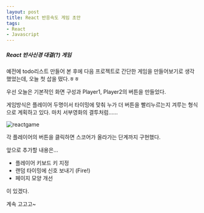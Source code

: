 ```yaml
---
layout: post
title: React 반응속도 게임 초안
tags:
- React
- Javascript
---
```



##### React 반사신경 대결(?) 게임

예전에 todo리스트 만들어 본 후에 다음 프로젝트로 간단한 게임을 만들어보기로 생각했었는데, 오늘 첫 삽을 떴다.ㅎㅎ

우선 오늘은 기본적인 화면 구성과 Player1, Player2의 버튼을 만들었다.

게임방식은 플레이어 두명이서 타이밍에 맞춰 누가 더 버튼을 빨리누르는지 겨루는 형식으로 계획하고 있다. 마치 서부영화의 결투처럼......



![reactgame](https://user-images.githubusercontent.com/28145780/44724401-89d28580-ab0d-11e8-8d21-a7cd3f816306.gif)

각 플레이어의 버튼을 클릭하면 스코어가 올라가는 단계까지 구현했다.

앞으로 추가할 내용은...

* 플레이어 키보드 키 지정
* 랜덤 타이밍에 신호 보내기 (Fire!)
* 페이지 모양 개선

이 있겠다. 

계속 고고고~
